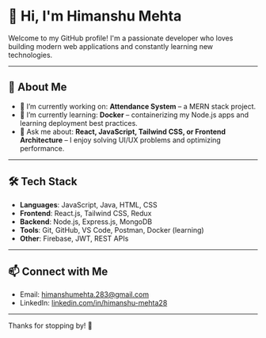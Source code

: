 # 👋 Hi, I'm Himanshu Mehta

Welcome to my GitHub profile! I'm a passionate developer who loves building modern web applications and constantly learning new technologies.

---

## 🚀 About Me

- 🔭 I’m currently working on: **Attendance System** – a MERN stack project.
- 🌱 I’m currently learning: **Docker** – containerizing my Node.js apps and learning deployment best practices.
- 💬 Ask me about: **React, JavaScript, Tailwind CSS, or Frontend Architecture** – I enjoy solving UI/UX problems and optimizing performance.

---

## 🛠️ Tech Stack

- **Languages**: JavaScript, Java, HTML, CSS
- **Frontend**: React.js, Tailwind CSS, Redux
- **Backend**: Node.js, Express.js, MongoDB
- **Tools**: Git, GitHub, VS Code, Postman, Docker (learning)
- **Other**: Firebase, JWT, REST APIs

---

## 📫 Connect with Me

- Email: [himanshumehta.283@gmail.com](mailto:himanshumehta.283@gmail.com)
- LinkedIn: [linkedin.com/in/himanshu-mehta28](https://linkedin.com/in/himanshu-mehta28)

---

Thanks for stopping by! 🚀
